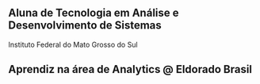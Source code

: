 ## Aluna de Tecnologia em Análise e Desenvolvimento de Sistemas

Instituto Federal do Mato Grosso do Sul
## Aprendiz na área de Analytics @ Eldorado Brasil

